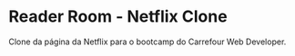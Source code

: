 # Reader Room - Netflix Clone
Clone da página da Netflix para o bootcamp do Carrefour Web Developer.
